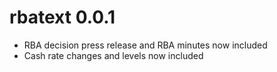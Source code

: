 # rbatext 0.0.1

* RBA decision press release and RBA minutes now included
* Cash rate changes and levels now included
